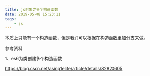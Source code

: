 ```yaml
---
title: js对象之多个构造函数
date: 2019-05-08 15:23:11
tags:
	- js
---
```




本质上只能有一个构造函数，但是我们可以根据在构造函数里加分支来做。



参考资料

1、es6为类创建多个构造函数

https://blog.csdn.net/asing1elife/article/details/82820605